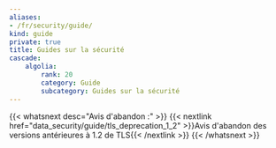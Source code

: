 ```yaml
---
aliases:
- /fr/security/guide/
kind: guide
private: true
title: Guides sur la sécurité
cascade:
    algolia:
        rank: 20
        category: Guide
        subcategory: Guides sur la sécurité
---
```



{{< whatsnext desc="Avis d'abandon :" >}}
    {{< nextlink href="data_security/guide/tls_deprecation_1_2" >}}Avis d'abandon des versions antérieures à 1.2 de TLS{{< /nextlink >}}
{{< /whatsnext >}}